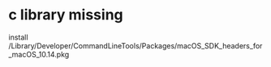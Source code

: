 # c library missing
install /Library/Developer/CommandLineTools/Packages/macOS_SDK_headers_for_macOS_10.14.pkg


